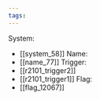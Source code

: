 ```yaml
---
tags:
---
```

System:
- [[system_58]]
Name:
- [[name_77]]
Trigger:
- [[r2101_trigger2]]
- [[r2101_trigger1]]
Flag:
- [[flag_12067]]

